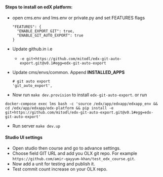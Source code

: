#### Steps to install on edX platform:

- open cms.env and lms.env or private.py and set FEATURES flags
  
  ```
  "FEATURES": {
    "ENABLE_EXPORT_GIT": true,
    "ENABLE_GIT_AUTO_EXPORT": true
  }
  ```
- Update github.in i.e
  - `-e git+https://github.com/mitodl/edx-git-auto-export.git@v0.1#egg=edx-git-auto-export`
- Update cms/envs/common. Append **INSTALLED_APPS**
    ```    
    # git auto export
    'git_auto_export',
    ```
- Now run `make dev.provision` to install `edx-git-auto-export`. or run

```docker-compose exec lms bash -c 'source /edx/app/edxapp/edxapp_env && cd /edx/app/edxapp/edx-platform && pip install -e git+https://github.com/mitodl/edx-git-auto-export.git@v0.1#egg=edx-git-auto-export'```
- Run server `make dev.up`

#### Studio UI settings
- Open studio then course and go to advance settings.
- Choose field GIT URL and add you OLX git repo. For example `https://github.com/amir-qayyum-khan/test_edx_course.git`.
- Now add a unit for testing and publish it.
- Test commit count increase on your OLX repo.
